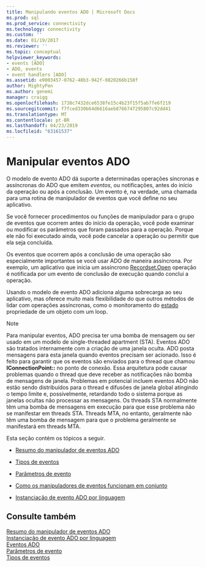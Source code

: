 ```yaml
---
title: Manipulando eventos ADO | Microsoft Docs
ms.prod: sql
ms.prod_service: connectivity
ms.technology: connectivity
ms.custom: ''
ms.date: 01/19/2017
ms.reviewer: ''
ms.topic: conceptual
helpviewer_keywords:
- events [ADO]
- ADO, events
- event handlers [ADO]
ms.assetid: e9003457-0762-48b3-942f-0820266b158f
author: MightyPen
ms.author: genemi
manager: craigg
ms.openlocfilehash: 1738c7432dce6538fe15c4b23f15f5ab7fe6f219
ms.sourcegitcommit: f7fced330b64d6616aeb8766747295807c92dd41
ms.translationtype: MT
ms.contentlocale: pt-BR
ms.lasthandoff: 04/23/2019
ms.locfileid: "63161537"
---
```

# <a name="handling-ado-events"></a>Manipular eventos ADO
O modelo de evento ADO dá suporte a determinadas operações síncronas e assíncronas do ADO que emitem *eventos*, ou notificações, antes do início da operação ou após a conclusão. Um evento é, na verdade, uma chamada para uma rotina de manipulador de eventos que você define no seu aplicativo.  
  
 Se você fornecer procedimentos ou funções de manipulador para o grupo de eventos que ocorrem antes do início da operação, você pode examinar ou modificar os parâmetros que foram passados para a operação. Porque ele não foi executado ainda, você pode cancelar a operação ou permitir que ela seja concluída.  
  
 Os eventos que ocorrem após a conclusão de uma operação são especialmente importantes se você usar ADO de maneira assíncrona. Por exemplo, um aplicativo que inicia um assíncrono [Recordset.Open](../../../ado/reference/ado-api/open-method-ado-recordset.md) operação é notificada por um evento de conclusão de execução quando conclui a operação.  
  
 Usando o modelo de evento ADO adiciona alguma sobrecarga ao seu aplicativo, mas oferece muito mais flexibilidade do que outros métodos de lidar com operações assíncronas, como o monitoramento do [estado](../../../ado/reference/ado-api/state-property-ado.md) propriedade de um objeto com um loop.  
  
> [!NOTE]
>  Para manipular eventos, ADO precisa ter uma bomba de mensagem ou ser usado em um modelo de single-threaded apartment (STA). Eventos ADO são tratados internamente com a criação de uma janela oculta. ADO posta mensagens para esta janela quando eventos precisam ser acionado. Isso é feito para garantir que os eventos são enviados para o thread que chamou **IConnectionPoint::** no ponto de conexão. Essa arquitetura pode causar problemas quando o thread que deve receber as notificações não bomba de mensagens de janela. Problemas em potencial incluem eventos ADO não estão sendo distribuídos para o thread e difusões de janela global atingindo o tempo limite e, possivelmente, retardando todo o sistema porque as janelas ocultas não processar as mensagens. Os threads STA normalmente têm uma bomba de mensagens em execução para que esse problema não se manifestar em threads STA. Threads MTA, no entanto, geralmente não têm uma bomba de mensagem para que o problema geralmente se manifestará em threads MTA.  
  
 Esta seção contém os tópicos a seguir.  
  
-   [Resumo do manipulador de eventos ADO](../../../ado/guide/data/ado-event-handler-summary.md)  
  
-   [Tipos de eventos](../../../ado/guide/data/types-of-events.md)  
  
-   [Parâmetros de evento](../../../ado/guide/data/event-parameters.md)  
  
-   [Como os manipuladores de eventos funcionam em conjunto](../../../ado/guide/data/how-event-handlers-work-together.md)  
  
-   [Instanciação de evento ADO por linguagem](../../../ado/guide/data/ado-event-instantiation-by-language.md)  
  
## <a name="see-also"></a>Consulte também  
 [Resumo do manipulador de eventos ADO](../../../ado/guide/data/ado-event-handler-summary.md)   
 [Instanciação de evento ADO por linguagem](../../../ado/guide/data/ado-event-instantiation-by-language.md)   
 [Eventos ADO](../../../ado/reference/ado-api/ado-events.md)   
 [Parâmetros de evento](../../../ado/guide/data/event-parameters.md)   
 [Tipos de eventos](../../../ado/guide/data/types-of-events.md)
